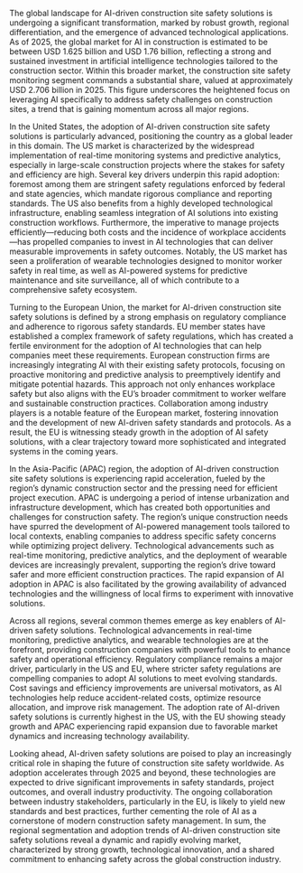 The global landscape for AI-driven construction site safety solutions is undergoing a significant transformation, marked by robust growth, regional differentiation, and the emergence of advanced technological applications. As of 2025, the global market for AI in construction is estimated to be between USD 1.625 billion and USD 1.76 billion, reflecting a strong and sustained investment in artificial intelligence technologies tailored to the construction sector. Within this broader market, the construction site safety monitoring segment commands a substantial share, valued at approximately USD 2.706 billion in 2025. This figure underscores the heightened focus on leveraging AI specifically to address safety challenges on construction sites, a trend that is gaining momentum across all major regions.

In the United States, the adoption of AI-driven construction site safety solutions is particularly advanced, positioning the country as a global leader in this domain. The US market is characterized by the widespread implementation of real-time monitoring systems and predictive analytics, especially in large-scale construction projects where the stakes for safety and efficiency are high. Several key drivers underpin this rapid adoption: foremost among them are stringent safety regulations enforced by federal and state agencies, which mandate rigorous compliance and reporting standards. The US also benefits from a highly developed technological infrastructure, enabling seamless integration of AI solutions into existing construction workflows. Furthermore, the imperative to manage projects efficiently—reducing both costs and the incidence of workplace accidents—has propelled companies to invest in AI technologies that can deliver measurable improvements in safety outcomes. Notably, the US market has seen a proliferation of wearable technologies designed to monitor worker safety in real time, as well as AI-powered systems for predictive maintenance and site surveillance, all of which contribute to a comprehensive safety ecosystem.

Turning to the European Union, the market for AI-driven construction site safety solutions is defined by a strong emphasis on regulatory compliance and adherence to rigorous safety standards. EU member states have established a complex framework of safety regulations, which has created a fertile environment for the adoption of AI technologies that can help companies meet these requirements. European construction firms are increasingly integrating AI with their existing safety protocols, focusing on proactive monitoring and predictive analysis to preemptively identify and mitigate potential hazards. This approach not only enhances workplace safety but also aligns with the EU’s broader commitment to worker welfare and sustainable construction practices. Collaboration among industry players is a notable feature of the European market, fostering innovation and the development of new AI-driven safety standards and protocols. As a result, the EU is witnessing steady growth in the adoption of AI safety solutions, with a clear trajectory toward more sophisticated and integrated systems in the coming years.

In the Asia-Pacific (APAC) region, the adoption of AI-driven construction site safety solutions is experiencing rapid acceleration, fueled by the region’s dynamic construction sector and the pressing need for efficient project execution. APAC is undergoing a period of intense urbanization and infrastructure development, which has created both opportunities and challenges for construction safety. The region’s unique construction needs have spurred the development of AI-powered management tools tailored to local contexts, enabling companies to address specific safety concerns while optimizing project delivery. Technological advancements such as real-time monitoring, predictive analytics, and the deployment of wearable devices are increasingly prevalent, supporting the region’s drive toward safer and more efficient construction practices. The rapid expansion of AI adoption in APAC is also facilitated by the growing availability of advanced technologies and the willingness of local firms to experiment with innovative solutions.

Across all regions, several common themes emerge as key enablers of AI-driven safety solutions. Technological advancements in real-time monitoring, predictive analytics, and wearable technologies are at the forefront, providing construction companies with powerful tools to enhance safety and operational efficiency. Regulatory compliance remains a major driver, particularly in the US and EU, where stricter safety regulations are compelling companies to adopt AI solutions to meet evolving standards. Cost savings and efficiency improvements are universal motivators, as AI technologies help reduce accident-related costs, optimize resource allocation, and improve risk management. The adoption rate of AI-driven safety solutions is currently highest in the US, with the EU showing steady growth and APAC experiencing rapid expansion due to favorable market dynamics and increasing technology availability.

Looking ahead, AI-driven safety solutions are poised to play an increasingly critical role in shaping the future of construction site safety worldwide. As adoption accelerates through 2025 and beyond, these technologies are expected to drive significant improvements in safety standards, project outcomes, and overall industry productivity. The ongoing collaboration between industry stakeholders, particularly in the EU, is likely to yield new standards and best practices, further cementing the role of AI as a cornerstone of modern construction safety management. In sum, the regional segmentation and adoption trends of AI-driven construction site safety solutions reveal a dynamic and rapidly evolving market, characterized by strong growth, technological innovation, and a shared commitment to enhancing safety across the global construction industry.